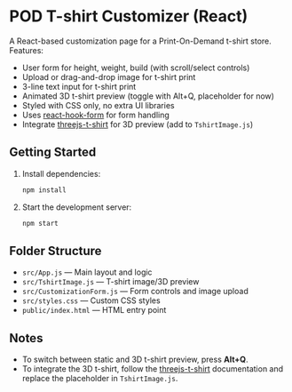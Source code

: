 # POD T-shirt Customizer (React)

A React-based customization page for a Print-On-Demand t-shirt store. Features:
- User form for height, weight, build (with scroll/select controls)
- Upload or drag-and-drop image for t-shirt print
- 3-line text input for t-shirt print
- Animated 3D t-shirt preview (toggle with Alt+Q, placeholder for now)
- Styled with CSS only, no extra UI libraries
- Uses [react-hook-form](https://github.com/react-hook-form/react-hook-form) for form handling
- Integrate [threejs-t-shirt](https://github.com/Starklord17/threejs-t-shirt) for 3D preview (add to `TshirtImage.js`)

## Getting Started

1. Install dependencies:
   ```sh
   npm install
   ```
2. Start the development server:
   ```sh
   npm start
   ```

## Folder Structure
- `src/App.js` — Main layout and logic
- `src/TshirtImage.js` — T-shirt image/3D preview
- `src/CustomizationForm.js` — Form controls and image upload
- `src/styles.css` — Custom CSS styles
- `public/index.html` — HTML entry point

## Notes
- To switch between static and 3D t-shirt preview, press **Alt+Q**.
- To integrate the 3D t-shirt, follow the [threejs-t-shirt](https://github.com/Starklord17/threejs-t-shirt) documentation and replace the placeholder in `TshirtImage.js`.

